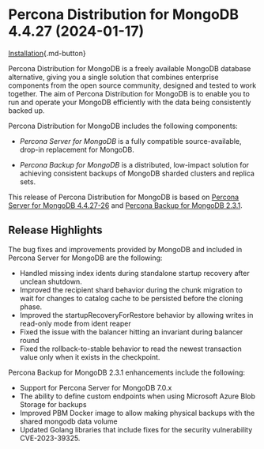 # Percona Distribution for MongoDB 4.4.27 (2024-01-17)


[Installation](installation.md){.md-button}

Percona Distribution for MongoDB is a freely available MongoDB database alternative, giving you a single solution that combines enterprise components from the open source community, designed and tested to work together. The aim of Percona Distribution for MongoDB is to enable you to run and operate your
MongoDB efficiently with the data being consistently backed up.

Percona Distribution for MongoDB includes the following components:

* *Percona Server for MongoDB* is a fully compatible source-available, drop-in replacement
for MongoDB.

* *Percona Backup for MongoDB* is a distributed, low-impact solution for achieving
consistent backups of MongoDB sharded clusters and replica sets.

This release of Percona Distribution for MongoDB is based on [Percona Server for MongoDB 4.4.27-26](https://docs.percona.com/percona-server-for-mongodb/4.4/release_notes/4.4.27-26.html) and [Percona Backup for MongoDB 2.3.1](https://docs.percona.com/percona-backup-mongodb/release-notes/2.3.1.html).


## Release Highlights

The bug fixes and improvements provided by MongoDB and included in Percona Server for MongoDB are the following:

* Handled missing index idents during standalone startup recovery after unclean shutdown.
* Improved the recipient shard behavior during the chunk migration to wait for changes to catalog cache to be persisted before the cloning phase.
* Improved the startupRecoveryForRestore behavior by allowing writes in read-only mode from ident reaper
* Fixed the issue with the balancer hitting an invariant during balancer round
* Fixed the rollback-to-stable behavior to read the newest transaction value only when it exists in the checkpoint.


Percona Backup for MongoDB 2.3.1 enhancements include the following:

* Support for Percona Server for MongoDB 7.0.x
* The ability to define custom endpoints when using Microsoft Azure Blob Storage for backups
* Improved PBM Docker image to allow making physical backups with the shared mongodb data volume
* Updated Golang libraries that include fixes for the security vulnerability CVE-2023-39325.